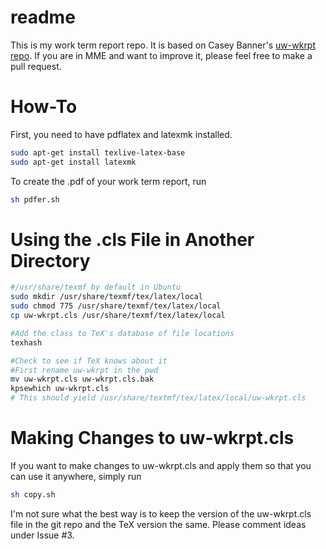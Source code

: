 # readme
This is my work term report repo. It is based on Casey Banner's [uw-wkrpt repo](https://github.com/kcbanner/uw-wkrpt). If you are in MME and want to improve it, please feel free to make a pull request.


# How-To
First, you need to have pdflatex and latexmk installed.


```bash
sudo apt-get install texlive-latex-base
sudo apt-get install latexmk
```

To create the .pdf of your work term report, run
```bash
sh pdfer.sh
```

# Using the .cls File in Another Directory
```bash
#/usr/share/texmf by default in Ubuntu
sudo mkdir /usr/share/texmf/tex/latex/local
sudo chmod 775 /usr/share/texmf/tex/latex/local
cp uw-wkrpt.cls /usr/share/texmf/tex/latex/local

#Add the class to TeX's database of file locations
texhash

#Check to see if TeX knows about it
#First rename uw-wkrpt in the pwd
mv uw-wkrpt.cls uw-wkrpt.cls.bak
kpsewhich uw-wkrpt.cls
# This should yield /usr/share/textmf/tex/latex/local/uw-wkrpt.cls
```

# Making Changes to uw-wkrpt.cls
If you want to make changes to uw-wkrpt.cls and apply them so that you can use it anywhere, simply run

```bash
sh copy.sh
```

I'm not sure what the best way is to keep the version of the uw-wkrpt.cls file in the git repo and the TeX version the same. 
Please comment ideas under Issue #3. 
